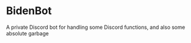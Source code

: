 # BidenBot
A private Discord bot for handling some Discord functions, and also some absolute garbage
